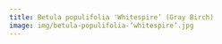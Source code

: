 ```yaml
---
title: Betula populifolia 'Whitespire’ (Gray Birch)
image: img/betula-populifolia-‘whitespire’.jpg
---
```

